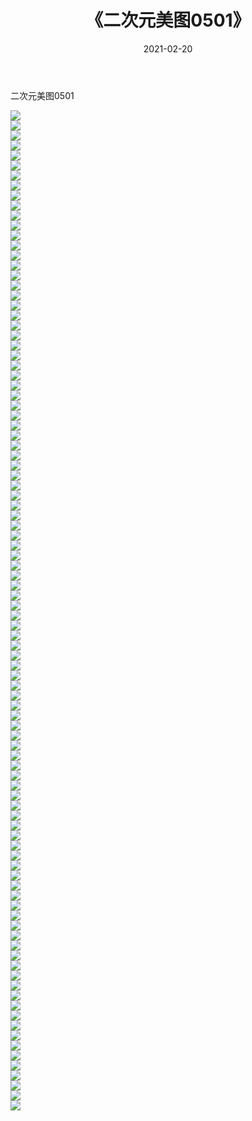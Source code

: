 ﻿---
layout: post
title:  《二次元美图0501》
date:   2021-02-20
img: http://imgx.orgx.ga/二次元/2021/二次元美图0501/000.jpg
categories: [美女, 清纯, 唯美]
---

二次元美图0501

 ![](http://imgx.orgx.ga/二次元/2021/二次元美图0501/001.jpg) <br>![](http://imgx.orgx.ga/二次元/2021/二次元美图0501/002.jpg) <br>![](http://imgx.orgx.ga/二次元/2021/二次元美图0501/003.jpg) <br>![](http://imgx.orgx.ga/二次元/2021/二次元美图0501/004.jpg) <br>![](http://imgx.orgx.ga/二次元/2021/二次元美图0501/005.jpg) <br>![](http://imgx.orgx.ga/二次元/2021/二次元美图0501/006.jpg) <br>![](http://imgx.orgx.ga/二次元/2021/二次元美图0501/007.jpg) <br>![](http://imgx.orgx.ga/二次元/2021/二次元美图0501/008.jpg) <br>![](http://imgx.orgx.ga/二次元/2021/二次元美图0501/009.jpg) <br>![](http://imgx.orgx.ga/二次元/2021/二次元美图0501/010.jpg) <br>![](http://imgx.orgx.ga/二次元/2021/二次元美图0501/011.jpg) <br>![](http://imgx.orgx.ga/二次元/2021/二次元美图0501/012.jpg) <br>![](http://imgx.orgx.ga/二次元/2021/二次元美图0501/013.jpg) <br>![](http://imgx.orgx.ga/二次元/2021/二次元美图0501/014.jpg) <br>![](http://imgx.orgx.ga/二次元/2021/二次元美图0501/015.jpg) <br>![](http://imgx.orgx.ga/二次元/2021/二次元美图0501/016.jpg) <br>![](http://imgx.orgx.ga/二次元/2021/二次元美图0501/017.jpg) <br>![](http://imgx.orgx.ga/二次元/2021/二次元美图0501/018.jpg) <br>![](http://imgx.orgx.ga/二次元/2021/二次元美图0501/019.jpg) <br>![](http://imgx.orgx.ga/二次元/2021/二次元美图0501/020.jpg) <br>![](http://imgx.orgx.ga/二次元/2021/二次元美图0501/021.jpg) <br>![](http://imgx.orgx.ga/二次元/2021/二次元美图0501/022.jpg) <br>![](http://imgx.orgx.ga/二次元/2021/二次元美图0501/023.jpg) <br>![](http://imgx.orgx.ga/二次元/2021/二次元美图0501/024.jpg) <br>![](http://imgx.orgx.ga/二次元/2021/二次元美图0501/025.jpg) <br>![](http://imgx.orgx.ga/二次元/2021/二次元美图0501/026.jpg) <br>![](http://imgx.orgx.ga/二次元/2021/二次元美图0501/027.jpg) <br>![](http://imgx.orgx.ga/二次元/2021/二次元美图0501/028.jpg) <br>![](http://imgx.orgx.ga/二次元/2021/二次元美图0501/029.jpg) <br>![](http://imgx.orgx.ga/二次元/2021/二次元美图0501/030.jpg) <br>![](http://imgx.orgx.ga/二次元/2021/二次元美图0501/031.jpg) <br>![](http://imgx.orgx.ga/二次元/2021/二次元美图0501/032.jpg) <br>![](http://imgx.orgx.ga/二次元/2021/二次元美图0501/033.jpg) <br>![](http://imgx.orgx.ga/二次元/2021/二次元美图0501/034.jpg) <br>![](http://imgx.orgx.ga/二次元/2021/二次元美图0501/035.jpg) <br>![](http://imgx.orgx.ga/二次元/2021/二次元美图0501/036.jpg) <br>![](http://imgx.orgx.ga/二次元/2021/二次元美图0501/037.jpg) <br>![](http://imgx.orgx.ga/二次元/2021/二次元美图0501/038.jpg) <br>![](http://imgx.orgx.ga/二次元/2021/二次元美图0501/039.jpg) <br>![](http://imgx.orgx.ga/二次元/2021/二次元美图0501/040.jpg) <br>![](http://imgx.orgx.ga/二次元/2021/二次元美图0501/041.jpg) <br>![](http://imgx.orgx.ga/二次元/2021/二次元美图0501/042.jpg) <br>![](http://imgx.orgx.ga/二次元/2021/二次元美图0501/043.jpg) <br>![](http://imgx.orgx.ga/二次元/2021/二次元美图0501/044.jpg) <br>![](http://imgx.orgx.ga/二次元/2021/二次元美图0501/045.jpg) <br>![](http://imgx.orgx.ga/二次元/2021/二次元美图0501/046.jpg) <br>![](http://imgx.orgx.ga/二次元/2021/二次元美图0501/047.jpg) <br>![](http://imgx.orgx.ga/二次元/2021/二次元美图0501/048.jpg) <br>![](http://imgx.orgx.ga/二次元/2021/二次元美图0501/049.jpg) <br>![](http://imgx.orgx.ga/二次元/2021/二次元美图0501/050.jpg) <br>![](http://imgx.orgx.ga/二次元/2021/二次元美图0501/051.jpg) <br>![](http://imgx.orgx.ga/二次元/2021/二次元美图0501/052.jpg) <br>![](http://imgx.orgx.ga/二次元/2021/二次元美图0501/053.jpg) <br>![](http://imgx.orgx.ga/二次元/2021/二次元美图0501/054.jpg) <br>![](http://imgx.orgx.ga/二次元/2021/二次元美图0501/055.jpg) <br>![](http://imgx.orgx.ga/二次元/2021/二次元美图0501/056.jpg) <br>![](http://imgx.orgx.ga/二次元/2021/二次元美图0501/057.jpg) <br>![](http://imgx.orgx.ga/二次元/2021/二次元美图0501/058.jpg) <br>![](http://imgx.orgx.ga/二次元/2021/二次元美图0501/059.jpg) <br>![](http://imgx.orgx.ga/二次元/2021/二次元美图0501/060.jpg) <br>![](http://imgx.orgx.ga/二次元/2021/二次元美图0501/061.jpg) <br>![](http://imgx.orgx.ga/二次元/2021/二次元美图0501/062.jpg) <br>![](http://imgx.orgx.ga/二次元/2021/二次元美图0501/063.jpg) <br>![](http://imgx.orgx.ga/二次元/2021/二次元美图0501/064.jpg) <br>![](http://imgx.orgx.ga/二次元/2021/二次元美图0501/065.jpg) <br>![](http://imgx.orgx.ga/二次元/2021/二次元美图0501/066.jpg) <br>![](http://imgx.orgx.ga/二次元/2021/二次元美图0501/067.jpg) <br>![](http://imgx.orgx.ga/二次元/2021/二次元美图0501/068.jpg) <br>![](http://imgx.orgx.ga/二次元/2021/二次元美图0501/069.jpg) <br>![](http://imgx.orgx.ga/二次元/2021/二次元美图0501/070.jpg) <br>![](http://imgx.orgx.ga/二次元/2021/二次元美图0501/071.jpg) <br>![](http://imgx.orgx.ga/二次元/2021/二次元美图0501/072.jpg) <br>![](http://imgx.orgx.ga/二次元/2021/二次元美图0501/073.jpg) <br>![](http://imgx.orgx.ga/二次元/2021/二次元美图0501/074.jpg) <br>![](http://imgx.orgx.ga/二次元/2021/二次元美图0501/075.jpg) <br>![](http://imgx.orgx.ga/二次元/2021/二次元美图0501/076.jpg) <br>![](http://imgx.orgx.ga/二次元/2021/二次元美图0501/077.jpg) <br>![](http://imgx.orgx.ga/二次元/2021/二次元美图0501/078.jpg) <br>![](http://imgx.orgx.ga/二次元/2021/二次元美图0501/079.jpg) <br>![](http://imgx.orgx.ga/二次元/2021/二次元美图0501/080.jpg) <br>![](http://imgx.orgx.ga/二次元/2021/二次元美图0501/081.jpg) <br>![](http://imgx.orgx.ga/二次元/2021/二次元美图0501/082.jpg) <br>![](http://imgx.orgx.ga/二次元/2021/二次元美图0501/083.jpg) <br>![](http://imgx.orgx.ga/二次元/2021/二次元美图0501/084.jpg) <br>![](http://imgx.orgx.ga/二次元/2021/二次元美图0501/085.jpg) <br>![](http://imgx.orgx.ga/二次元/2021/二次元美图0501/086.jpg) <br>![](http://imgx.orgx.ga/二次元/2021/二次元美图0501/087.jpg) <br>![](http://imgx.orgx.ga/二次元/2021/二次元美图0501/088.jpg) <br>![](http://imgx.orgx.ga/二次元/2021/二次元美图0501/089.jpg) <br>![](http://imgx.orgx.ga/二次元/2021/二次元美图0501/090.jpg) <br>![](http://imgx.orgx.ga/二次元/2021/二次元美图0501/091.jpg) <br>![](http://imgx.orgx.ga/二次元/2021/二次元美图0501/092.jpg) <br>![](http://imgx.orgx.ga/二次元/2021/二次元美图0501/093.jpg) <br>![](http://imgx.orgx.ga/二次元/2021/二次元美图0501/094.jpg) <br>![](http://imgx.orgx.ga/二次元/2021/二次元美图0501/095.jpg) <br>![](http://imgx.orgx.ga/二次元/2021/二次元美图0501/096.jpg) <br>![](http://imgx.orgx.ga/二次元/2021/二次元美图0501/097.jpg) <br>![](http://imgx.orgx.ga/二次元/2021/二次元美图0501/098.jpg) <br>![](http://imgx.orgx.ga/二次元/2021/二次元美图0501/099.jpg) <br>![](http://imgx.orgx.ga/二次元/2021/二次元美图0501/100.jpg) <br>